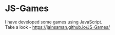 # JS-Games
I have developed some games using JavaScript.<br>
Take a look - https://jainsaman.github.io/JS-Games/
